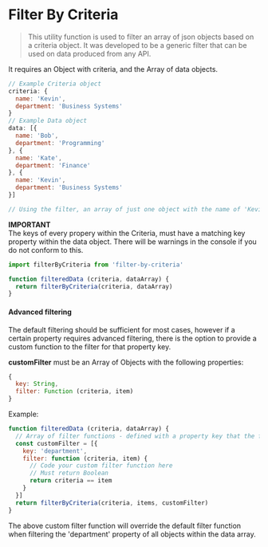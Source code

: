 # Filter By Criteria
> This utility function is used to filter an array of json objects based on a criteria object.
> It was developed to be a generic filter that can be used on data produced from any API.

It requires an Object with criteria, and the Array of data objects.

```js
// Example Criteria object
criteria: {
  name: 'Kevin',
  department: 'Business Systems'
}
// Example Data object
data: [{
  name: 'Bob',
  department: 'Programming'
}, {
  name: 'Kate',
  department: 'Finance'
}, {
  name: 'Kevin',
  department: 'Business Systems'
}]

// Using the filter, an array of just one object with the name of 'Kevin' and department of 'Business Systems' will be returned.
```

**IMPORTANT**  
The keys of every propery within the Criteria, must have a matching key property within the data object. There will be warnings in the console if you do not conform to this.

```js
import filterByCriteria from 'filter-by-criteria'

function filteredData (criteria, dataArray) {
  return filterByCriteria(criteria, dataArray)
}
```

#### Advanced filtering
The default filtering should be sufficient for most cases, however if a certain property requires advanced filtering, there is the option to provide a custom function to the filter for that property key.

**customFilter** must be an Array of Objects with the following properties:
```js
{
  key: String,
  filter: Function (criteria, item)
}
```

Example:
```js
function filteredData (criteria, dataArray) {
  // Array of filter functions - defined with a property key that the filter applies to
  const customFilter = [{
    key: 'department',
    filter: function (criteria, item) {
      // Code your custom filter function here
      // Must return Boolean
      return criteria == item
    }
  }]
  return filterByCriteria(criteria, items, customFilter)
}
```

The above custom filter function will override the default filter function when filtering the 'department' property of all objects within the data array.
